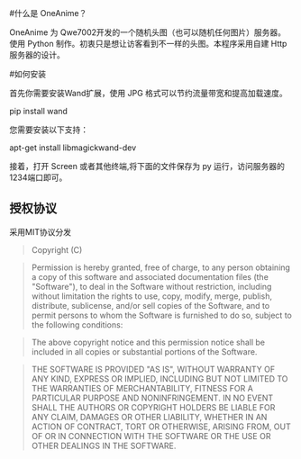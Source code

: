 #什么是 OneAnime？

OneAnime 为 Qwe7002开发的一个随机头图（也可以随机任何图片）服务器。使用 Python 制作。初衷只是想让访客看到不一样的头图。本程序采用自建 Http 服务器的设计。

#如何安装

首先你需要安装Wand扩展，使用 JPG 格式可以节约流量带宽和提高加载速度。

pip install wand

您需要安装以下支持：

apt-get install libmagickwand-dev

接着，打开 Screen 或者其他终端,将下面的文件保存为 py 运行，访问服务器的1234端口即可。

## 授权协议
采用MIT协议分发

>Copyright (C) <year> <copyright holders>

>Permission is hereby granted, free of charge, to any person obtaining a copy of this software and associated documentation files (the "Software"), to deal in the Software without restriction, including without limitation the rights to use, copy, modify, merge, publish, distribute, sublicense, and/or sell copies of the Software, and to permit persons to whom the Software is furnished to do so, subject to the following conditions:

>The above copyright notice and this permission notice shall be included in all copies or substantial portions of the Software.

>THE SOFTWARE IS PROVIDED "AS IS", WITHOUT WARRANTY OF ANY KIND, EXPRESS OR IMPLIED, INCLUDING BUT NOT LIMITED TO THE WARRANTIES OF MERCHANTABILITY, FITNESS FOR A PARTICULAR PURPOSE AND NONINFRINGEMENT. IN NO EVENT SHALL THE AUTHORS OR COPYRIGHT HOLDERS BE LIABLE FOR ANY CLAIM, DAMAGES OR OTHER LIABILITY, WHETHER IN AN ACTION OF CONTRACT, TORT OR OTHERWISE, ARISING FROM, OUT OF OR IN CONNECTION WITH THE SOFTWARE OR THE USE OR OTHER DEALINGS IN THE SOFTWARE.